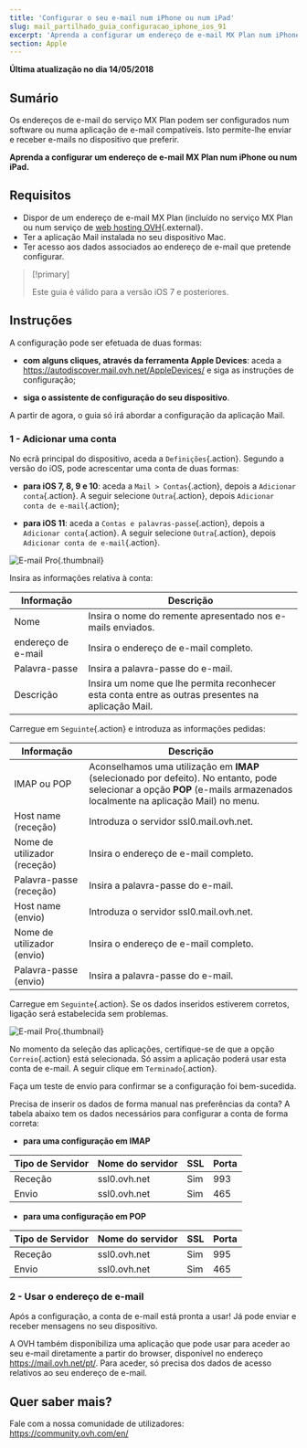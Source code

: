 ```yaml
---
title: 'Configurar o seu e-mail num iPhone ou num iPad'
slug: mail_partilhado_guia_configuracao_iphone_ios_91
excerpt: 'Aprenda a configurar um endereço de e-mail MX Plan num iPhone ou num iPad'
section: Apple
---
```


**Última atualização no dia 14/05/2018**

## Sumário

Os endereços de e-mail do serviço MX Plan podem ser configurados num software ou numa aplicação de e-mail compatíveis. Isto permite-lhe enviar e receber e-mails no dispositivo que preferir.

**Aprenda a configurar um endereço de e-mail MX Plan num iPhone ou num iPad.**

## Requisitos

- Dispor de um endereço de e-mail MX Plan (incluído no serviço MX Plan ou num serviço de [web hosting OVH](https://www.ovh.pt/alojamento-partilhado/){.external}.
- Ter a aplicação Mail instalada no seu dispositivo Mac.
- Ter acesso aos dados associados ao endereço de e-mail que pretende configurar.

> [!primary]
>
> Este guia é válido para a versão iOS 7 e posteriores.
>

## Instruções

A configuração pode ser efetuada de duas formas:

- **com alguns cliques, através da ferramenta Apple Devices**: aceda a <https://autodiscover.mail.ovh.net/AppleDevices/> e siga as instruções de configuração;

- **siga o assistente de configuração do seu dispositivo**.

A partir de agora, o guia só irá abordar a configuração da aplicação Mail.

### 1 - Adicionar uma conta

No ecrã principal do dispositivo, aceda a `Definições`{.action}. Segundo a versão do iOS, pode acrescentar uma conta de duas formas:

- **para iOS 7, 8, 9 e 10**: aceda a `Mail > Contas`{.action}, depois a `Adicionar conta`{.action}. A seguir selecione `Outra`{.action}, depois `Adicionar conta de e-mail`{.action};

- **para iOS 11**: aceda a `Contas e palavras-passe`{.action}, depois a `Adicionar conta`{.action}. A seguir selecione `Outra`{.action}, depois `Adicionar conta de e-mail`{.action}.

![E-mail Pro](images/configuration-mail-ios-step1.png){.thumbnail}

Insira as informações relativa à conta:

|Informação|Descrição|
|---|---|
|Nome|Insira o nome do remente apresentado nos e-mails enviados.|
|endereço de e-mail|Insira o endereço de e-mail completo.|
|Palavra-passe|Insira a palavra-passe do e-mail.|
|Descrição|Insira um nome que lhe permita reconhecer esta conta entre as outras presentes na aplicação Mail.|

Carregue em `Seguinte`{.action} e introduza as informações pedidas:

|Informação|Descrição| 
|---|---| 
|IMAP ou POP|Aconselhamos uma utilização em **IMAP** (selecionado por defeito). No entanto, pode selecionar a opção **POP** (e-mails armazenados localmente na aplicação Mail) no menu.|
|Host name (receção)|Introduza o servidor ssl0.mail.ovh.net.|
|Nome de utilizador (receção)|Insira o endereço de e-mail completo.|
|Palavra-passe (receção)|Insira a palavra-passe do e-mail.|  
|Host name (envio)|Introduza o servidor ssl0.mail.ovh.net.|
|Nome de utilizador (envio)|Insira o endereço de e-mail completo.|
|Palavra-passe (envio)|Insira a palavra-passe do e-mail.| 

Carregue em `Seguinte`{.action}. Se os dados inseridos estiverem corretos, ligação será estabelecida sem problemas.

![E-mail Pro](images/configuration-mail-ios-step2.png){.thumbnail}

No momento da seleção das aplicações, certifique-se de que a opção `Correio`{.action} está selecionada. Só assim a aplicação poderá usar esta conta de e-mail. A seguir clique em `Terminado`{.action}.

Faça um teste de envio para confirmar se a configuração foi bem-sucedida.

Precisa de inserir os dados de forma manual nas preferências da conta? A tabela abaixo tem os dados necessários para configurar a conta de forma correta:

- **para uma configuração em IMAP**

|Tipo de Servidor|Nome do servidor|SSL|Porta|
|---|---|---|---|
|Receção|ssl0.ovh.net|Sim|993|
|Envio|ssl0.ovh.net|Sim|465|

- **para uma configuração em POP**

|Tipo de Servidor|Nome do servidor|SSL|Porta|
|---|---|---|---|
|Receção|ssl0.ovh.net|Sim|995|
|Envio|ssl0.ovh.net|Sim|465|

### 2 - Usar o endereço de e-mail

Após a configuração, a conta de e-mail está pronta a usar! Já pode enviar e receber mensagens no seu dispositivo.

A OVH também disponibiliza uma aplicação que pode usar para aceder ao seu e-mail diretamente a partir do browser, disponível no endereço <https://mail.ovh.net/pt/>. Para aceder, só precisa dos dados de acesso relativos ao seu endereço de e-mail.

## Quer saber mais?

Fale com a nossa comunidade de utilizadores: <https://community.ovh.com/en/>